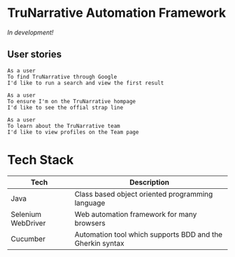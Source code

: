 #  TruNarrative Automation Framework 

*In development!*

## User stories

```
As a user 
To find TruNarrative through Google 
I'd like to run a search and view the first result
```

```
As a user 
To ensure I'm on the TruNarrative hompage
I'd like to see the offial strap line
```

```
As a user
To learn about the TruNarrative team
I'd like to view profiles on the Team page
```

# Tech Stack

| Tech | Description |
| ------ | ------ |
| Java | Class based object oriented programming language |
| Selenium WebDriver | Web automation framework for many browsers |
| Cucumber | Automation tool which supports BDD and the Gherkin syntax |
